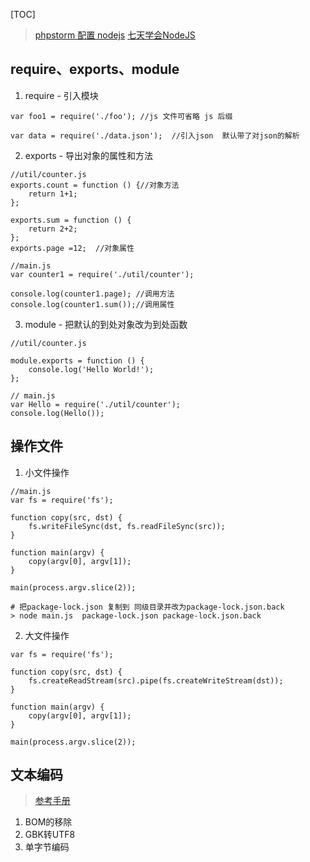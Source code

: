 [TOC]

> [phpstorm 配置 nodejs](https://www.kancloud.cn/book/idcpj/python/preview/PHPStorm/%E9%85%8D%E7%BD%AEnodejs.md)
> [七天学会NodeJS](http://nqdeng.github.io/7-days-nodejs/#3.2.3)
## require、exports、module
1. require - 引入模块
```
var foo1 = require('./foo'); //js 文件可省略 js 后缀

var data = require('./data.json');  //引入json  默认带了对json的解析
```

2. exports - 导出对象的属性和方法

```
//util/counter.js
exports.count = function () {//对象方法   
    return 1+1;
};

exports.sum = function () {  
    return 2+2;
};
exports.page =12;  //对象属性

```
```
//main.js
var counter1 = require('./util/counter');

console.log(counter1.page); //调用方法
console.log(counter1.sum());//调用属性
```
3. module -  把默认的到处对象改为到处函数
```
//util/counter.js

module.exports = function () {
    console.log('Hello World!');
};
```
```
// main.js
var Hello = require('./util/counter');
console.log(Hello());
```

## 操作文件
1. 小文件操作
```
//main.js
var fs = require('fs');

function copy(src, dst) {
    fs.writeFileSync(dst, fs.readFileSync(src));
}

function main(argv) {
    copy(argv[0], argv[1]);
}

main(process.argv.slice(2));
```
```
# 把package-lock.json 复制到 同级目录并改为package-lock.json.back	
> node main.js  package-lock.json package-lock.json.back
```
2. 大文件操作
```
var fs = require('fs');

function copy(src, dst) {
    fs.createReadStream(src).pipe(fs.createWriteStream(dst));
}

function main(argv) {
    copy(argv[0], argv[1]);
}

main(process.argv.slice(2));
```

## 文本编码
> [参考手册]()
1. BOM的移除
2. GBK转UTF8
3. 单字节编码
